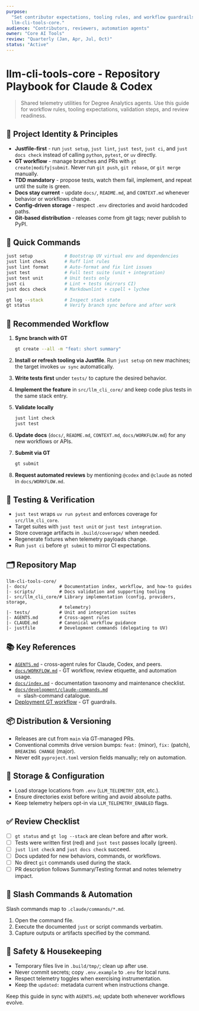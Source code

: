 ```yaml
---
purpose:
  "Set contributor expectations, tooling rules, and workflow guardrails for
  llm-cli-tools-core."
audience: "Contributors, reviewers, automation agents"
owner: "Core AI Tools"
review: "Quarterly (Jan, Apr, Jul, Oct)"
status: "Active"
---
```


# llm-cli-tools-core - Repository Playbook for Claude & Codex

> Shared telemetry utilities for Degree Analytics agents. Use this guide for
> workflow rules, tooling expectations, validation steps, and review readiness.

## 🔑 Project Identity & Principles

- **Justfile-first** - run `just setup`, `just lint`, `just test`, `just ci`,
  and `just docs check` instead of calling `python`, `pytest`, or `uv` directly.
- **GT workflow** - manage branches and PRs with `gt create|modify|submit`.
  Never run `git push`, `git rebase`, or `git merge` manually.
- **TDD mandatory** - propose tests, watch them fail, implement, and repeat
  until the suite is green.
- **Docs stay current** - update `docs/`, `README.md`, and `CONTEXT.md` whenever
  behavior or workflows change.
- **Config-driven storage** - respect `.env` directories and avoid hardcoded
  paths.
- **Git-based distribution** - releases come from git tags; never publish to
  PyPI.

## 🚀 Quick Commands

```bash
just setup            # Bootstrap UV virtual env and dependencies
just lint check       # Ruff lint rules
just lint format      # Auto-format and fix lint issues
just test             # Full test suite (unit + integration)
just test unit        # Unit tests only
just ci               # Lint + tests (mirrors CI)
just docs check       # Markdownlint + cspell + lychee

gt log --stack        # Inspect stack state
gt status             # Verify branch sync before and after work
```

## 🧭 Recommended Workflow

1. **Sync branch with GT**

   ```bash
   gt create --all -m "feat: short summary"
   ```

2. **Install or refresh tooling via Justfile**. Run `just setup` on new
   machines; the target invokes `uv sync` automatically.
3. **Write tests first** under `tests/` to capture the desired behavior.
4. **Implement the feature** in `src/llm_cli_core/` and keep code plus tests in
   the same stack entry.
5. **Validate locally**

   ```bash
   just lint check
   just test
   ```

6. **Update docs** (`docs/`, `README.md`, `CONTEXT.md`, `docs/WORKFLOW.md`) for
   any new workflows or APIs.
7. **Submit via GT**

   ```bash
   gt submit
   ```

8. **Request automated reviews** by mentioning `@codex` and `@claude` as noted
   in `docs/WORKFLOW.md`.

## 🔬 Testing & Verification

- `just test` wraps `uv run pytest` and enforces coverage for
  `src/llm_cli_core`.
- Target suites with `just test unit` or `just test integration`.
- Store coverage artifacts in `.build/coverage/` when needed.
- Regenerate fixtures when telemetry payloads change.
- Run `just ci` before `gt submit` to mirror CI expectations.

## 🗂️ Repository Map

```text
llm-cli-tools-core/
|- docs/            # Documentation index, workflow, and how-to guides
|- scripts/         # Docs validation and supporting tooling
|- src/llm_cli_core/# Library implementation (config, providers, storage,
                    # telemetry)
|- tests/           # Unit and integration suites
|- AGENTS.md        # Cross-agent rules
|- CLAUDE.md        # Canonical workflow guidance
|- justfile         # Development commands (delegating to UV)
```

## 📚 Key References

- [`AGENTS.md`](./AGENTS.md) - cross-agent rules for Claude, Codex, and peers.
- [`docs/WORKFLOW.md`](./docs/WORKFLOW.md) - GT workflow, review etiquette, and
  automation usage.
- [`docs/index.md`](./docs/index.md) - documentation taxonomy and maintenance
  checklist.
- [`docs/development/claude-commands.md`](./docs/development/claude-commands.md)
  - slash-command catalogue.
- [Deployment GT workflow][deployment-gt] - GT guardrails.

## 📦 Distribution & Versioning

- Releases are cut from `main` via GT-managed PRs.
- Conventional commits drive version bumps: `feat:` (minor), `fix:` (patch),
  `BREAKING CHANGE` (major).
- Never edit `pyproject.toml` version fields manually; rely on automation.

## 💾 Storage & Configuration

- Load storage locations from `.env` (`LLM_TELEMETRY_DIR`, etc.).
- Ensure directories exist before writing and avoid absolute paths.
- Keep telemetry helpers opt-in via `LLM_TELEMETRY_ENABLED` flags.

## ✅ Review Checklist

- [ ] `gt status` and `gt log --stack` are clean before and after work.
- [ ] Tests were written first (red) and `just test` passes locally (green).
- [ ] `just lint check` and `just docs check` succeed.
- [ ] Docs updated for new behaviors, commands, or workflows.
- [ ] No direct `git` commands used during the stack.
- [ ] PR description follows Summary/Testing format and notes telemetry impact.

## 🤖 Slash Commands & Automation

Slash commands map to `.claude/commands/*.md`.

1. Open the command file.
2. Execute the documented `just` or script commands verbatim.
3. Capture outputs or artifacts specified by the command.

## 🧯 Safety & Housekeeping

- Temporary files live in `.build/tmp/`; clean up after use.
- Never commit secrets; copy `.env.example` to `.env` for local runs.
- Respect telemetry toggles when exercising instrumentation.
- Keep the `updated:` metadata current when instructions change.

Keep this guide in sync with `AGENTS.md`; update both whenever workflows
evolve.

[deployment-gt]: ./docs/claude-components/deployment-gt-workflow.md
